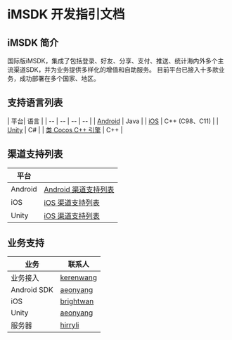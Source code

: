 # iMSDK 开发指引文档

## iMSDK 简介

国际版iMSDK，集成了包括登录、好友、分享、支付、推送、统计海内外多个主流渠道SDK，并为业务提供多样化的增值和自助服务。 目前平台已接入十多款业务，成功部署在多个国家、地区。

## 支持语言列表

| 平台| 语言 |
| -- | -- | -- | -- |
| [Android](Android/README.md) | Java |
| [iOS](iOS/README.md) | C++ (C98、C11) |
| [Unity](Unity/README.md) | C# |
| [类 Cocos C++ 引擎](Cpp/README.md) | C++ |

## 渠道支持列表

| 平台 |  |
| -- | -- |
| Android | [Android 渠道支持列表](AndroidChannelList.md) |
| iOS | [iOS 渠道支持列表](iOSChannelList.md) |
| Unity | [iOS 渠道支持列表](UnityChannelList.md) |

## 业务支持

| 业务 | 联系人 |
| -- | -- |
| 业务接入 | [kerenwang](kerenwang@tencent.com) |
| Android SDK | [aeonyang](aeonyang@tencent.com) |
| iOS | [brightwan](brightwan@tencent.com) |
| Unity | [aeonyang](aeonyang@tencent.com) |
| 服务器 | [hirryli](hirryli@tencent.com) |









